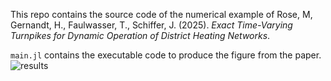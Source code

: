This repo contains the source code of the numerical example of Rose, M, Gernandt, H., Faulwasser, T., Schiffer, J. (2025). *Exact Time-Varying Turnpikes for Dynamic Operation of District Heating Networks*.

`main.jl` contains the executable code to produce the figure from the paper.
![results](https://github.com/user-attachments/assets/9ddf6614-b8da-4321-81ff-a23a5cb30409)
